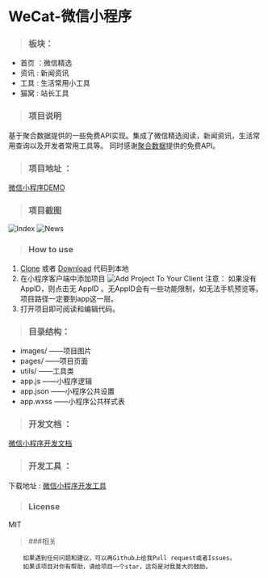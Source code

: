 WeCat-微信小程序
===========

>### 板块：

+ 首页 ：微信精选
+ 资讯  :  新闻资讯
+ 工具  :  生活常用小工具
+ 猫窝  :  站长工具

>### 项目说明

基于聚合数据提供的一些免费API实现。集成了微信精选阅读，新闻资讯，生活常用查询以及开发者常用工具等。
同时感谢[聚合数据](https://www.juhe.cn/)提供的免费API。

>### 项目地址 ：

[微信小程序DEMO](https://github.com/hicoldcat/WeCat)

>### 项目截图

![Index](https://github.com/hicoldcat/WeCat/blob/master/app/images/index.jpg?raw=true)
![News](https://github.com/hicoldcat/WeCat/blob/master/app/images/news.jpg?raw=true)

>### How to use

1. [Clone](https://github.com/hicoldcat/WeCat.git) 或者 [Download](https://github.com/hicoldcat/WeCat/archive/master.zip) 代码到本地
2. 在小程序客户端中添加项目
        ![Add Project To Your Client](https://raw.githubusercontent.com/hicoldcat/WeCat/master/app/images/addproject.jpg)
            注意：
                如果没有AppID，则点击无 AppID 。无AppID会有一些功能限制，如无法手机预览等。
                项目路径一定要到app这一层。
3. 打开项目即可阅读和编辑代码。

>### 目录结构：

+ images/                  ——项目图片
+ pages/                    ——项目页面
+ utils/                       ——工具类
+ app.js                     ——小程序逻辑
+ app.json                ——小程序公共设置
+ app.wxss               ——小程序公共样式表


>### 开发文档 ：

[微信小程序开发文档](https://mp.weixin.qq.com/debug/wxadoc/dev/)

>### 开发工具 ：

下载地址 : [微信小程序开发工具](https://mp.weixin.qq.com/debug/wxadoc/dev/devtools/download.html)

>### License

MIT

>###相关

        如果遇到任何问题和建议，可以再Github上给我Pull request或者Issues。
        如果该项目对你有帮助，请给项目一个star，这将是对我莫大的鼓励。



